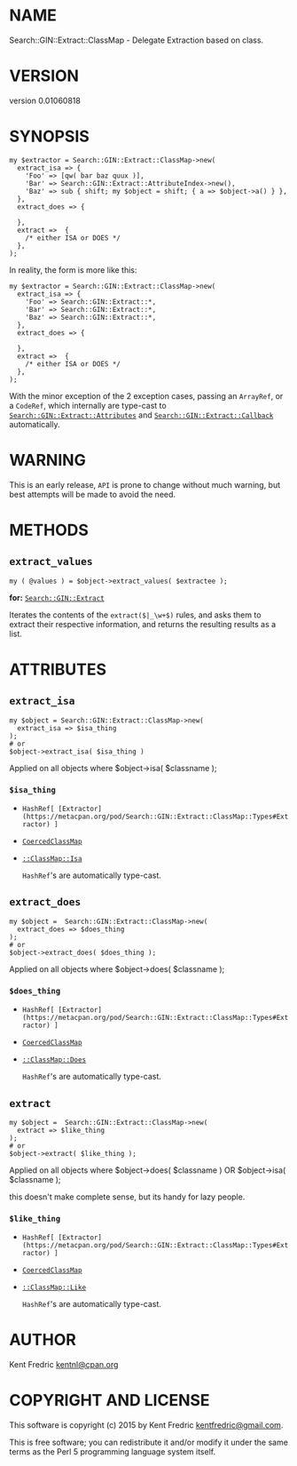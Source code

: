 # NAME

Search::GIN::Extract::ClassMap - Delegate Extraction based on class.

# VERSION

version 0.01060818

# SYNOPSIS

    my $extractor = Search::GIN::Extract::ClassMap->new(
      extract_isa => {
        'Foo' => [qw( bar baz quux )],
        'Bar' => Search::GIN::Extract::AttributeIndex->new(),
        'Baz' => sub { shift; my $object = shift; { a => $object->a() } },
      },
      extract_does => {

      },
      extract =>  {
        /* either ISA or DOES */
      },
    );

In reality, the form is more like this:

    my $extractor = Search::GIN::Extract::ClassMap->new(
      extract_isa => {
        'Foo' => Search::GIN::Extract::*,
        'Bar' => Search::GIN::Extract::*,
        'Baz' => Search::GIN::Extract::*,
      },
      extract_does => {

      },
      extract =>  {
        /* either ISA or DOES */
      },
    );

With the minor exception of the 2 exception cases, passing
an `ArrayRef`, or a `CodeRef`, which internally are type-cast to
[`Search::GIN::Extract::Attributes`](https://metacpan.org/pod/Search::GIN::Extract::Attributes)
and [`Search::GIN::Extract::Callback`](https://metacpan.org/pod/Search::GIN::Extract::Callback)
automatically.

# WARNING

This is an early release, `API` is prone to change without much warning, but best attempts will be made to avoid the need.

# METHODS

## `extract_values`

    my ( @values ) = $object->extract_values( $extractee );

**for:** [`Search::GIN::Extract`](https://metacpan.org/pod/Search::GIN::Extract)

Iterates the contents of the `extract($|_\w+$)` rules, and asks them to
extract their respective information, and returns the resulting results as a
list.

# ATTRIBUTES

## `extract_isa`

    my $object = Search::GIN::Extract::ClassMap->new(
      extract_isa => $isa_thing
    );
    # or
    $object->extract_isa( $isa_thing )

Applied on all objects where $object->isa( $classname );

### `$isa_thing`

- `HashRef[ [Extractor](https://metacpan.org/pod/Search::GIN::Extract::ClassMap::Types#Extractor) ]`
- [`CoercedClassMap`](https://metacpan.org/pod/Search::GIN::Extract::ClassMap::Types#CoercedClassMap)
- [`::ClassMap::Isa`](https://metacpan.org/pod/Search::GIN::Extract::ClassMap::Isa)

    `HashRef`'s are automatically type-cast.

## `extract_does`

    my $object =  Search::GIN::Extract::ClassMap->new(
      extract_does => $does_thing
    );
    # or
    $object->extract_does( $does_thing );

Applied on all objects where $object->does( $classname );

### `$does_thing`

- `HashRef[ [Extractor](https://metacpan.org/pod/Search::GIN::Extract::ClassMap::Types#Extractor) ]`
- [`CoercedClassMap`](https://metacpan.org/pod/Search::GIN::Extract::ClassMap::Types#CoercedClassMap)
- [`::ClassMap::Does`](https://metacpan.org/pod/Search::GIN::Extract::ClassMap::Does)

    `HashRef`'s are automatically type-cast.

## `extract`

    my $object =  Search::GIN::Extract::ClassMap->new(
      extract => $like_thing
    );
    # or
    $object->extract( $like_thing );

Applied on all objects where $object->does( $classname ) OR $object->isa( $classname );

this doesn't make complete sense, but its handy for lazy people.

### `$like_thing`

- `HashRef[ [Extractor](https://metacpan.org/pod/Search::GIN::Extract::ClassMap::Types#Extractor) ]`
- [`CoercedClassMap`](https://metacpan.org/pod/Search::GIN::Extract::ClassMap::Types#CoercedClassMap)
- [`::ClassMap::Like`](https://metacpan.org/pod/Search::GIN::Extract::ClassMap::Like)

    `HashRef`'s are automatically type-cast.

# AUTHOR

Kent Fredric <kentnl@cpan.org>

# COPYRIGHT AND LICENSE

This software is copyright (c) 2015 by Kent Fredric <kentfredric@gmail.com>.

This is free software; you can redistribute it and/or modify it under
the same terms as the Perl 5 programming language system itself.
